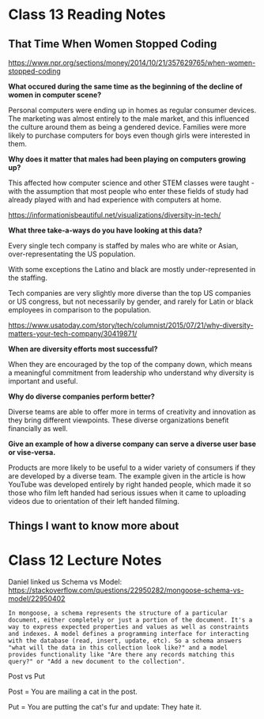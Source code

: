 # Class 13 Reading Notes

## That Time When Women Stopped Coding

https://www.npr.org/sections/money/2014/10/21/357629765/when-women-stopped-coding

**What occured during the same time as the beginning of the decline of women in computer scene?**

Personal computers were ending up in homes as regular consumer devices. The marketing was almost entirely to the male market, and this influenced the culture around them as being a gendered device. Families were more likely to purchase computers for boys even though girls were interested in them.

**Why does it matter that males had been playing on computers growing up?**

This affected how computer science and other STEM classes were taught - with the assumption that most people who enter these fields of study had already played with and had experience with computers at home.

https://informationisbeautiful.net/visualizations/diversity-in-tech/

**What three take-a-ways do you have looking at this data?**

Every single tech company is staffed by males who are white or Asian, over-representating the US population.

With some exceptions the Latino and black are mostly under-represented in the staffing.

Tech companies are very slightly more diverse than the top US companies or US congress, but not necessarily by gender, and rarely for Latin or black employees in comparison to the population.

https://www.usatoday.com/story/tech/columnist/2015/07/21/why-diversity-matters-your-tech-company/30419871/

**When are diversity efforts most successful?**

When they are encouraged by the top of the company down, which means a meaningful commitment from leadership who understand why diversity is important and useful.

**Why do diverse companies perform better?**

Diverse teams are able to offer more in terms of creativity and innovation as they bring different viewpoints. These diverse organizations benefit financially as well.

**Give an example of how a diverse company can serve a diverse user base or vise-versa.**

Products are more likely to be useful to a wider variety of consumers if they are developed by a diverse team. The example given in the article is how YouTube was developed entirely by right handed people, which made it so those who film left handed had serious issues when it came to uploading videos due to orientation of their left handed filming.

## Things I want to know more about

# Class 12 Lecture Notes

Daniel linked us Schema vs Model: https://stackoverflow.com/questions/22950282/mongoose-schema-vs-model/22950402

```
In mongoose, a schema represents the structure of a particular document, either completely or just a portion of the document. It's a way to express expected properties and values as well as constraints and indexes. A model defines a programming interface for interacting with the database (read, insert, update, etc). So a schema answers "what will the data in this collection look like?" and a model provides functionality like "Are there any records matching this query?" or "Add a new document to the collection".

```

Post vs Put

Post = You are mailing a cat in the post.

Put = You are putting the cat's fur and update: They hate it.
